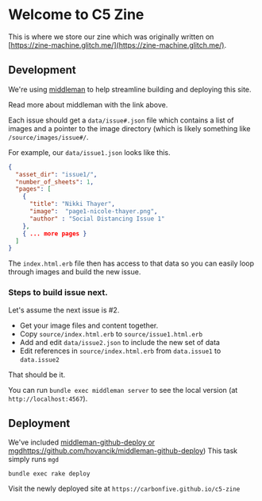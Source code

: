 Welcome to C5 Zine
=================

This is where we store our zine which was originally
written on [https://zine-machine.glitch.me/](https://zine-machine.glitch.me/).

Development
-----------

We're using [middleman](https://middlemanapp.com/) to help streamline
building and deploying this site.

Read more about middleman with the link above.

Each issue should get a `data/issue#.json` file which contains a list
of images and a pointer to the image directory (which is likely something
like `/source/images/issue#/`.

For example, our `data/issue1.json` looks like this.

```json
{
  "asset_dir": "issue1/",
  "number_of_sheets": 1,
  "pages": [
    {
      "title": "Nikki Thayer",
      "image":  "page1-nicole-thayer.png",
      "author" : "Social Distancing Issue 1"
    },
    { ... more pages }
  ]
}
```

The `index.html.erb` file then has access to that data so you can easily
loop through images and build the new issue.

### Steps to build issue next.

Let's assume the next issue is #2.

* Get your image files and content together.
* Copy `source/index.html.erb` to `source/issue1.html.erb`
* Add and edit `data/issue2.json` to include the new set of data
* Edit references in `source/index.html.erb` from `data.issue1` to `data.issue2`

That should be it.

You can run `bundle exec middleman server` to see the local version (at `http://localhost:4567`).

Deployment
----------

We've included [middleman-github-deploy or mgd](https://github.com/hovancik/middleman-github-deploy)https://github.com/hovancik/middleman-github-deploy)
This task simply runs `mgd`

`bundle exec rake deploy`

Visit the newly deployed site at `https://carbonfive.github.io/c5-zine`

   
